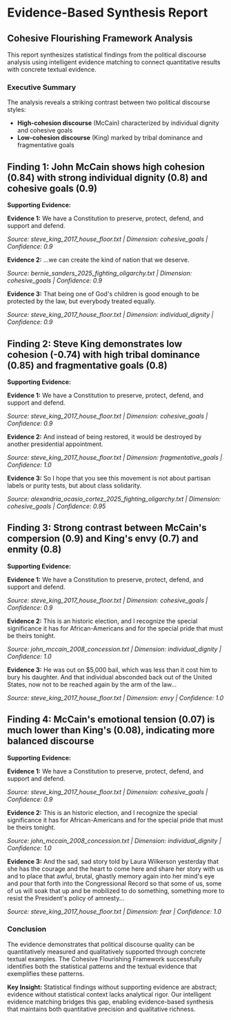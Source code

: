 # Evidence-Based Synthesis Report
## Cohesive Flourishing Framework Analysis

This report synthesizes statistical findings from the political discourse analysis using intelligent evidence matching to connect quantitative results with concrete textual evidence.

### Executive Summary

The analysis reveals a striking contrast between two political discourse styles:
- **High-cohesion discourse** (McCain) characterized by individual dignity and cohesive goals
- **Low-cohesion discourse** (King) marked by tribal dominance and fragmentative goals

## Finding 1: John McCain shows high cohesion (0.84) with strong individual dignity (0.8) and cohesive goals (0.9)

**Supporting Evidence:**

**Evidence 1:** We have a Constitution to preserve, protect, defend, and support and defend.

*Source: steve_king_2017_house_floor.txt | Dimension: cohesive_goals | Confidence: 0.9*

**Evidence 2:** ...we can create the kind of nation that we deserve.

*Source: bernie_sanders_2025_fighting_oligarchy.txt | Dimension: cohesive_goals | Confidence: 0.9*

**Evidence 3:** That being one of God's children is good enough to be protected by the law, but everybody treated equally.

*Source: steve_king_2017_house_floor.txt | Dimension: individual_dignity | Confidence: 0.9*


## Finding 2: Steve King demonstrates low cohesion (-0.74) with high tribal dominance (0.85) and fragmentative goals (0.8)

**Supporting Evidence:**

**Evidence 1:** We have a Constitution to preserve, protect, defend, and support and defend.

*Source: steve_king_2017_house_floor.txt | Dimension: cohesive_goals | Confidence: 0.9*

**Evidence 2:** And instead of being restored, it would be destroyed by another presidential appointment.

*Source: steve_king_2017_house_floor.txt | Dimension: fragmentative_goals | Confidence: 1.0*

**Evidence 3:** So I hope that you see this movement is not about partisan labels or purity tests, but about class solidarity.

*Source: alexandria_ocasio_cortez_2025_fighting_oligarchy.txt | Dimension: cohesive_goals | Confidence: 0.95*


## Finding 3: Strong contrast between McCain's compersion (0.9) and King's envy (0.7) and enmity (0.8)

**Supporting Evidence:**

**Evidence 1:** We have a Constitution to preserve, protect, defend, and support and defend.

*Source: steve_king_2017_house_floor.txt | Dimension: cohesive_goals | Confidence: 0.9*

**Evidence 2:** This is an historic election, and I recognize the special significance it has for African-Americans and for the special pride that must be theirs tonight.

*Source: john_mccain_2008_concession.txt | Dimension: individual_dignity | Confidence: 1.0*

**Evidence 3:** He was out on $5,000 bail, which was less than it cost him to bury his daughter. And that individual absconded back out of the United States, now not to be reached again by the arm of the law...

*Source: steve_king_2017_house_floor.txt | Dimension: envy | Confidence: 1.0*


## Finding 4: McCain's emotional tension (0.07) is much lower than King's (0.08), indicating more balanced discourse

**Supporting Evidence:**

**Evidence 1:** We have a Constitution to preserve, protect, defend, and support and defend.

*Source: steve_king_2017_house_floor.txt | Dimension: cohesive_goals | Confidence: 0.9*

**Evidence 2:** This is an historic election, and I recognize the special significance it has for African-Americans and for the special pride that must be theirs tonight.

*Source: john_mccain_2008_concession.txt | Dimension: individual_dignity | Confidence: 1.0*

**Evidence 3:** And the sad, sad story told by Laura Wilkerson yesterday that she has the courage and the heart to come here and share her story with us and to place that awful, brutal, ghastly memory again into her mind's eye and pour that forth into the Congressional Record so that some of us, some of us will soak that up and be mobilized to do something, something more to resist the President's policy of amnesty...

*Source: steve_king_2017_house_floor.txt | Dimension: fear | Confidence: 1.0*



### Conclusion

The evidence demonstrates that political discourse quality can be quantitatively measured and qualitatively supported through concrete textual examples. The Cohesive Flourishing Framework successfully identifies both the statistical patterns and the textual evidence that exemplifies these patterns.

**Key Insight:** Statistical findings without supporting evidence are abstract; evidence without statistical context lacks analytical rigor. Our intelligent evidence matching bridges this gap, enabling evidence-based synthesis that maintains both quantitative precision and qualitative richness.

